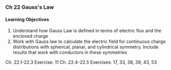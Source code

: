 ### Ch 22 Gauss's Law

#### Learning Objectives
1. Understand how Gauss Law is defined in terms of electric flux and the enclosed charge
2. Work with Gauss law to calculate the electric field for continuous charge distributions with spherical, planar, and cylindrical symmetry. Include results that work with conductors in these symmetries


Ch. 22.1-22.3  Exercise: 11
Ch. 22.4-22.5  Exercises: 17, 33, 38, 39, 43, 53
